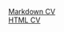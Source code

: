 [Markdown CV](https://nastaion.github.io/rsschool-cv/cv) <br>
[HTML CV](https://nastaion.github.io/rsschool-cv/)
